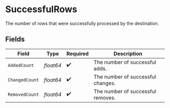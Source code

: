 # SuccessfulRows

The number of rows that were successfully processed by the destination.


## Fields

| Field                             | Type                              | Required                          | Description                       |
| --------------------------------- | --------------------------------- | --------------------------------- | --------------------------------- |
| `AddedCount`                      | *float64*                         | :heavy_check_mark:                | The number of successful adds.    |
| `ChangedCount`                    | *float64*                         | :heavy_check_mark:                | The number of successful changes. |
| `RemovedCount`                    | *float64*                         | :heavy_check_mark:                | The number of successful removes. |